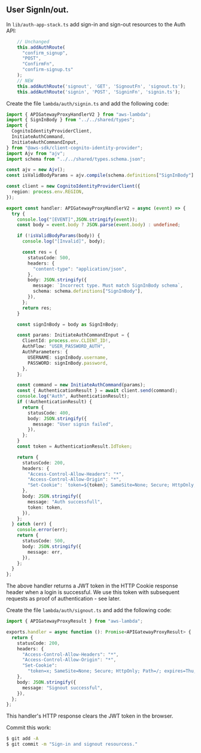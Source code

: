 ## User SignIn/out.

In `lib/auth-app-stack.ts` add sign-in and sign-out resources to the Auth API:
~~~ts
    // Unchanged
    this.addAuthRoute(
      "confirm_signup",
      "POST",
      "ConfirmFn",
      "confirm-signup.ts"
    );
    // NEW
    this.addAuthRoute('signout', 'GET', 'SignoutFn', 'signout.ts');
    this.addAuthRoute('signin', 'POST', 'SigninFn', 'signin.ts');
~~~
Create the file `lambda/auth/signin.ts` and add the following code:
~~~ts
import { APIGatewayProxyHandlerV2 } from "aws-lambda";
import { SignInBody } from "../../shared/types";
import {
  CognitoIdentityProviderClient,
  InitiateAuthCommand,
  InitiateAuthCommandInput,
} from "@aws-sdk/client-cognito-identity-provider";
import Ajv from "ajv";
import schema from "../../shared/types.schema.json";

const ajv = new Ajv();
const isValidBodyParams = ajv.compile(schema.definitions["SignInBody"] || {});

const client = new CognitoIdentityProviderClient({
  region: process.env.REGION,
});

export const handler: APIGatewayProxyHandlerV2 = async (event) => {
  try {
    console.log("[EVENT]",JSON.stringify(event));
    const body = event.body ? JSON.parse(event.body) : undefined;

    if (!isValidBodyParams(body)) {
      console.log("[Invalid]", body);

      const res = {
        statusCode: 500,
        headers: {
          "content-type": "application/json",
        },
        body: JSON.stringify({
          message: `Incorrect type. Must match SignInBody schema`,
          schema: schema.definitions["SignInBody"],
        }),
      };
      return res;
    }

    const signInBody = body as SignInBody;

    const params: InitiateAuthCommandInput = {
      ClientId: process.env.CLIENT_ID!,
      AuthFlow: "USER_PASSWORD_AUTH",
      AuthParameters: {
        USERNAME: signInBody.username,
        PASSWORD: signInBody.password,
      },
    };

    const command = new InitiateAuthCommand(params);
    const { AuthenticationResult } = await client.send(command);
    console.log("Auth", AuthenticationResult);
    if (!AuthenticationResult) {
      return {
        statusCode: 400,
        body: JSON.stringify({
          message: "User signin failed",
        }),
      };
    }
    const token = AuthenticationResult.IdToken;

    return {
      statusCode: 200,
      headers: {
        "Access-Control-Allow-Headers": "*",
        "Access-Control-Allow-Origin": "*",
        "Set-Cookie": `token=${token}; SameSite=None; Secure; HttpOnly; Path=/; Max-Age=3600;`,
      },
      body: JSON.stringify({
        message: "Auth successfull",
        token: token,
      }),
    };
  } catch (err) {
    console.error(err);
    return {
      statusCode: 500,
      body: JSON.stringify({
        message: err,
      }),
    };
  }
};
~~~
The above handler returns a JWT token in the HTTP Cookie response header when a login is successful. We use this token with subsequent requests as proof of authentication - see later.

Create the file `lambda/auth/signout.ts` and add the following code:
~~~ts
import { APIGatewayProxyResult } from "aws-lambda";

exports.handler = async function (): Promise<APIGatewayProxyResult> {
  return {
    statusCode: 200,
    headers: {
      "Access-Control-Allow-Headers": "*",
      "Access-Control-Allow-Origin": "*",
      "Set-Cookie":
        "token=x; SameSite=None; Secure; HttpOnly; Path=/; expires=Thu, 01 Jan 1970 00:00:00 GMT;",
    },
    body: JSON.stringify({
      message: "Signout successful",
    }),
  };
};
~~~
This handler's HTTP response clears the JWT token in the browser. 

Commit this work:
~~~bash
$ git add -A
$ git commit -m "Sign-in and signout resourcess."
~~~


